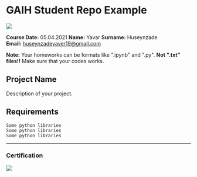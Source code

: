 # GAIH Student Repo Example
![](img/newlogo.png)

**Course Date:** 05.04.2021 
**Name:** Yavar 
**Surname:** Huseynzade  
**Email:** huseynzadeyaver19@gmail.com  

**Note:** Your homeworks can be formats like ".ipynb" and ".py". **Not ".txt" files!!** Make sure that your codes works.  

## Project Name
Description of your project.

## Requirements
```
Some python libraries
Some python libraries
Some python libraries
```
---

### Certification
![](img/TopLearnerCertificate.png)

